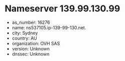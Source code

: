 # Nameserver 139.99.130.99

* as_number: 16276
* name: ns537105.ip-139-99-130.net.
* city: Sydney
* country: AU
* organization: OVH SAS
* version: Unknown
* dnssec: Unknown
